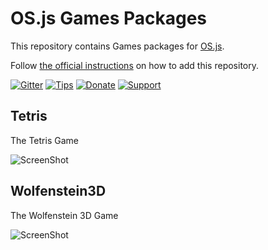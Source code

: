 # OS.js Games Packages

This repository contains Games packages for [OS.js](https://github.com/os-js/OS.js).

Follow [the official instructions](https://os.js.org/doc/manuals/man-package-manager.html) on how to add this repository.

[![Gitter](https://img.shields.io/gitter/room/nwjs/nw.js.svg)](https://gitter.im/os-js/OS.js?utm_source=badge&utm_medium=badge&utm_campaign=pr-badge)
[![Tips](https://img.shields.io/gratipay/os-js.svg)](https://gratipay.com/os-js/)
[![Donate](https://img.shields.io/badge/paypal-donate-yellow.svg)](https://www.paypal.com/cgi-bin/webscr?cmd=_donations&business=andersevenrud%40gmail%2ecom&lc=NO&currency_code=USD&bn=PP%2dDonationsBF%3abtn_donate_SM%2egif%3aNonHosted)
[![Support](https://img.shields.io/badge/patreon-support-orange.svg)](https://www.patreon.com/user?u=2978551&ty=h&u=2978551)

## Tetris

The Tetris Game

![ScreenShot](https://raw.githubusercontent.com/os-js/OS.js-games/master/doc/tetris.png)

## Wolfenstein3D

The Wolfenstein 3D Game

![ScreenShot](https://raw.githubusercontent.com/os-js/OS.js-games/master/doc/wolfenstein.png)

